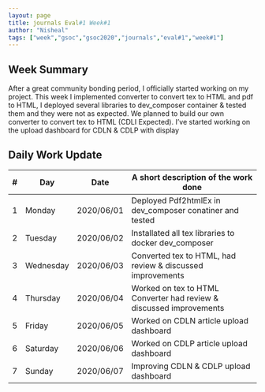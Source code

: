 ```yaml
---
layout: page
title: journals Eval#1 Week#1
author: "Nisheal"
tags: ["week","gsoc","gsoc2020","journals","eval#1","week#1"]
---
```


## Week Summary

After a great community bonding period, I officially started working on my project. This week I implemented converter to convert tex to HTML and pdf to HTML, I deployed several libraries to dev_composer container & tested them and they were not as expected. We planned to build our own converter to convert tex to HTML (CDLI Expected).
I’ve started working on the upload dashboard for CDLN & CDLP with display

## Daily Work Update

|\#|Day|Date|A short description of the work done|  
|---	|---	|---	|---	|  
|1   	| Monday 	|   2020/06/01	| Deployed Pdf2htmlEx in dev_composer conatiner and tested |  
|2   	| Tuesday  	|   2020/06/02	| Installated all tex libraries to docker dev_composer |  
|3   	| Wednesday  	|  2020/06/03 	| Converted tex to HTML, had review & discussed improvements |  
|4   	| Thursday  	|   2020/06/04	| Worked on tex to HTML Converter had review & discussed improvements |  
|5   	| Friday  	|   2020/06/05	|  Worked on CDLN article upload dashboard 	|  
|6   	| Saturday  	|   2020/06/06	| Worked on CDLP article upload dashboard  	|  
|7   	| Sunday  	|   2020/06/07	|  Improving CDLN & CDLP upload dashboard 	|  

